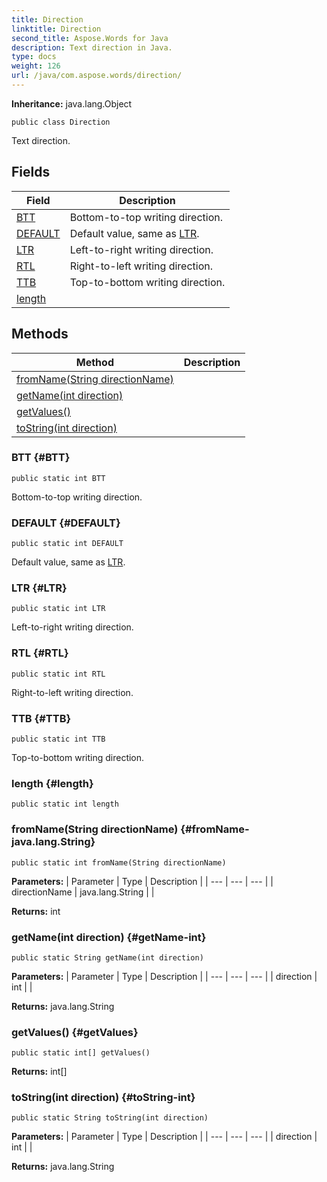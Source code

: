 ```yaml
---
title: Direction
linktitle: Direction
second_title: Aspose.Words for Java
description: Text direction in Java.
type: docs
weight: 126
url: /java/com.aspose.words/direction/
---
```


**Inheritance:**
java.lang.Object
```
public class Direction
```

Text direction.
## Fields

| Field | Description |
| --- | --- |
| [BTT](#BTT) | Bottom-to-top writing direction. |
| [DEFAULT](#DEFAULT) | Default value, same as [LTR](../../com.aspose.words/direction/\#LTR). |
| [LTR](#LTR) | Left-to-right writing direction. |
| [RTL](#RTL) | Right-to-left writing direction. |
| [TTB](#TTB) | Top-to-bottom writing direction. |
| [length](#length) |  |
## Methods

| Method | Description |
| --- | --- |
| [fromName(String directionName)](#fromName-java.lang.String) |  |
| [getName(int direction)](#getName-int) |  |
| [getValues()](#getValues) |  |
| [toString(int direction)](#toString-int) |  |
### BTT {#BTT}
```
public static int BTT
```


Bottom-to-top writing direction.

### DEFAULT {#DEFAULT}
```
public static int DEFAULT
```


Default value, same as [LTR](../../com.aspose.words/direction/\#LTR).

### LTR {#LTR}
```
public static int LTR
```


Left-to-right writing direction.

### RTL {#RTL}
```
public static int RTL
```


Right-to-left writing direction.

### TTB {#TTB}
```
public static int TTB
```


Top-to-bottom writing direction.

### length {#length}
```
public static int length
```


### fromName(String directionName) {#fromName-java.lang.String}
```
public static int fromName(String directionName)
```




**Parameters:**
| Parameter | Type | Description |
| --- | --- | --- |
| directionName | java.lang.String |  |

**Returns:**
int
### getName(int direction) {#getName-int}
```
public static String getName(int direction)
```




**Parameters:**
| Parameter | Type | Description |
| --- | --- | --- |
| direction | int |  |

**Returns:**
java.lang.String
### getValues() {#getValues}
```
public static int[] getValues()
```




**Returns:**
int[]
### toString(int direction) {#toString-int}
```
public static String toString(int direction)
```




**Parameters:**
| Parameter | Type | Description |
| --- | --- | --- |
| direction | int |  |

**Returns:**
java.lang.String
